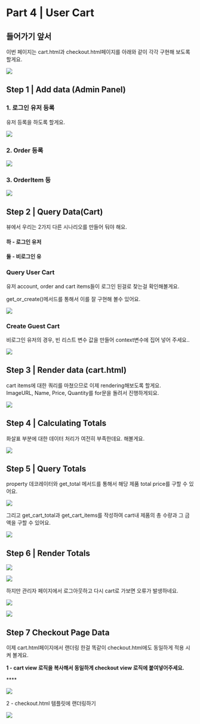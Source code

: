 # Part 4 \| User Cart

## 들어가기 앞서 

이번 페이지는 cart.html과 checkout.html페이지를 아래와 같이 각각 구현해 보도록 할게요.

![](../../../../.gitbook/assets/image%20%28432%29.png)

## Step 1 \| Add data \(Admin Panel\)

### 1. 로그인 유저 등록

유저 등록을 하도록 할게요. 

![](../../../../.gitbook/assets/image%20%28440%29.png)

### 2. Order 등록

![](https://gblobscdn.gitbook.com/assets%2F-M7Y0ZqsG2k35xf7O6P2%2F-MElRJIXg6zfBKh5ZRbp%2F-MElSGB-903jEpExBPeg%2Fimage.png?alt=media&token=12129c74-e1d0-4ce4-b51a-524f15bb80ad)

### 3. OrderItem 등

![](../../../../.gitbook/assets/image%20%28442%29.png)



## Step 2 \| Query Data\(Cart\)

뷰에서 우리는 2가지 다른 시나리오를 만들어 둬야 해요. 

#### 하 - 로그인 유저

#### 둘 - 비로그인 유

### Query User Cart

유저 account, order and cart items들이 로그인 된걸로 찾는걸 확인해볼게요. 

get\_or\_create\(\)메서드를 통해서 이를 잘 구현해 볼수 있어요. 

![](../../../../.gitbook/assets/image%20%28467%29.png)

### Create Guest Cart

비로그인 유저의 경우, 빈 리스트 변수 값을 만들어 context변수에 집어 넣어 주세요..   


![](../../../../.gitbook/assets/image%20%28438%29.png)

## Step 3 \| Render data \(cart.html\)

cart items에 대한 쿼리를 마쳤으므로 이제 rendering해보도록 할게요.  
ImageURL, Name, Price, Quantity를 for문을 돌려서 진행하게되요.  


![](../../../../.gitbook/assets/image%20%28463%29.png)

## Step 4 \| Calculating Totals

화살표 부분에 대한 데이터 처리가 여전히 부족한데요. 해볼게요. 

![](../../../../.gitbook/assets/image%20%28453%29.png)



## Step 5 \| Query Totals

property 데코레이터와 get\_total 메서드를 통해서 해당 제품 total price를 구할 수 있어요.

![](../../../../.gitbook/assets/image%20%28421%29.png)

 그리고 get\_cart\_total과 get\_cart\_items를 작성하여 cart내 제품의 총 수량과 그 금액을 구할 수 있어요.

![](../../../../.gitbook/assets/image%20%28459%29.png)

## Step 6 \| Render Totals

![](../../../../.gitbook/assets/image%20%28466%29.png)

![](../../../../.gitbook/assets/image%20%28419%29.png)

하지만 관리자 페이지에서 로그아웃하고 다시 cart로 가보면 오류가 발생하네요. 

![](../../../../.gitbook/assets/image%20%28452%29.png)

![](../../../../.gitbook/assets/image%20%28422%29.png)

## Step 7 Checkout Page Data

이제 cart.html페이지에서 랜더링 한걸 똑같이 checkout.html에도 동일하게 적용 시켜 볼게요.

**1 - cart view 로직을 복사해서 동일하게 checkout view 로직에 붙여넣어주세요.**

\*\*\*\*

![](../../../../.gitbook/assets/image%20%28436%29.png)

2 - checkout.html 템플릿에 랜더링하기   


![](../../../../.gitbook/assets/image%20%28445%29.png)























